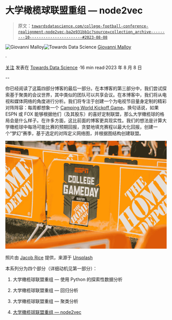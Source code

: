 # 大学橄榄球联盟重组 — node2vec

> 原文：[`towardsdatascience.com/college-football-conference-realignment-node2vec-ba2e931bb1c?source=collection_archive---------10-----------------------#2023-08-08`](https://towardsdatascience.com/college-football-conference-realignment-node2vec-ba2e931bb1c?source=collection_archive---------10-----------------------#2023-08-08)

[](https://medium.com/@gspmalloy?source=post_page-----ba2e931bb1c--------------------------------)![Giovanni Malloy](https://medium.com/@gspmalloy?source=post_page-----ba2e931bb1c--------------------------------)[](https://towardsdatascience.com/?source=post_page-----ba2e931bb1c--------------------------------)![Towards Data Science](https://towardsdatascience.com/?source=post_page-----ba2e931bb1c--------------------------------) [Giovanni Malloy](https://medium.com/@gspmalloy?source=post_page-----ba2e931bb1c--------------------------------)

·

[关注](https://medium.com/m/signin?actionUrl=https%3A%2F%2Fmedium.com%2F_%2Fsubscribe%2Fuser%2Fa0442a984e63&operation=register&redirect=https%3A%2F%2Ftowardsdatascience.com%2Fcollege-football-conference-realignment-node2vec-ba2e931bb1c&user=Giovanni+Malloy&userId=a0442a984e63&source=post_page-a0442a984e63----ba2e931bb1c---------------------post_header-----------) 发表在 [Towards Data Science](https://towardsdatascience.com/?source=post_page-----ba2e931bb1c--------------------------------) ·16 min read·2023 年 8 月 8 日[](https://medium.com/m/signin?actionUrl=https%3A%2F%2Fmedium.com%2F_%2Fvote%2Ftowards-data-science%2Fba2e931bb1c&operation=register&redirect=https%3A%2F%2Ftowardsdatascience.com%2Fcollege-football-conference-realignment-node2vec-ba2e931bb1c&user=Giovanni+Malloy&userId=a0442a984e63&source=-----ba2e931bb1c---------------------clap_footer-----------)

--

[](https://medium.com/m/signin?actionUrl=https%3A%2F%2Fmedium.com%2F_%2Fbookmark%2Fp%2Fba2e931bb1c&operation=register&redirect=https%3A%2F%2Ftowardsdatascience.com%2Fcollege-football-conference-realignment-node2vec-ba2e931bb1c&source=-----ba2e931bb1c---------------------bookmark_footer-----------)

你已经阅读了这篇四部分博客的最后一部分。在本博客的第三部分中，我们尝试探索基于聚类的会议世界，其中类似的团队可以共享会议。在本博客中，我们将从电视和媒体网络的角度进行分析。我们将专注于创建一个为电视节目量身定制的精彩对阵阵容：每周都想象一个 [Camping World Kickoff Game](https://campingworldkickoff.com/about/)。换句话说，如果 ESPN 或 FOX 能够根据他们（及其股东）的喜好定制联盟，那么大学橄榄球的格局会是什么样子。在许多方面，这比前面的博客更具现实性。我们的想法是计算大学橄榄球中每场可能比赛的预期回报，贪婪地填充赛程以最大化回报，创建一个“梦幻”赛季，基于选定的对阵定义网络图，并根据图结构创建联盟。

![](img/1b43a1347bf189e9d1cfde98814ea1da.png)

照片由 [Jacob Rice](https://unsplash.com/@jrice_photography?utm_source=medium&utm_medium=referral) 提供，来源于 [Unsplash](https://unsplash.com/?utm_source=medium&utm_medium=referral)

本系列分为四个部分（详细动机见第一部分）：

1.  大学橄榄球联盟重组 — 使用 Python 的探索性数据分析

1.  大学橄榄球联盟重组 — 回归分析

1.  大学橄榄球联盟重组 — 聚类分析

1.  [大学橄榄球联盟重组 — node2vec](https://medium.com/towards-data-science/college-football-conference-realignment-node2vec-ba2e931bb1c)
